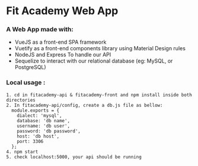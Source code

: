 # Fit Academy Web App

### A Web App made with: 

- VueJS as a front-end SPA framework
- Vuetify as a front-end components library using Material Design rules
- NodeJS and Express To handle our API
- Sequelize to interact with our relational database (eg: MySQL, or PostgreSQL)

### Local usage :

```
1. cd in fitacademy-api & fitacademy-front and npm install inside both directories
2. In fitacademy-api/config, create a db.js file as bellow:
  module.exports = {
    dialect: 'mysql',
    database: 'db name',
    username: 'db user',
    password: 'db password',
    host: 'db host',
    port: 3306
  };
4. npm start
5. check localhost:5000, your api should be running
```